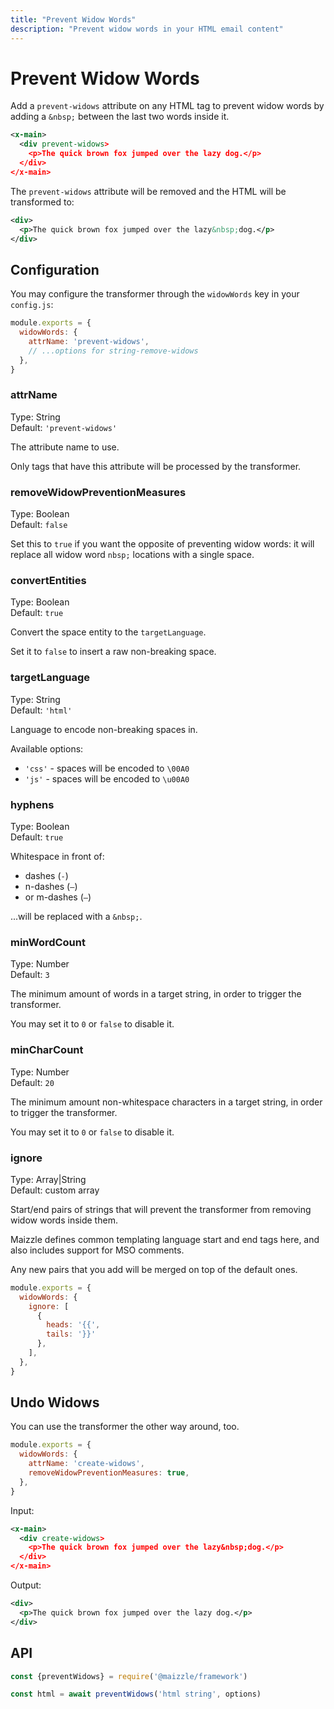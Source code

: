 ```yaml
---
title: "Prevent Widow Words"
description: "Prevent widow words in your HTML email content"
---
```


# Prevent Widow Words

Add a `prevent-widows` attribute on any HTML tag to prevent widow words by adding a `&nbsp;` between the last two words inside it.

```xml [src/templates/example.html]
<x-main>
  <div prevent-widows>
    <p>The quick brown fox jumped over the lazy dog.</p>
  </div>
</x-main>
```

The `prevent-widows` attribute will be removed and the HTML will be transformed to:

```xml
<div>
  <p>The quick brown fox jumped over the lazy&nbsp;dog.</p>
</div>
```

## Configuration

You may configure the transformer through the `widowWords` key in your `config.js`:

```js [config.js]
module.exports = {
  widowWords: {
    attrName: 'prevent-widows',
    // ...options for string-remove-widows
  },
}
```

### attrName

Type: String\
Default: `'prevent-widows'`

The attribute name to use.

Only tags that have this attribute will be processed by the transformer.

### removeWidowPreventionMeasures

Type: Boolean\
Default: `false`

Set this to `true` if you want the opposite of preventing widow words: it will replace all widow word `nbsp;` locations with a single space.

### convertEntities

Type: Boolean\
Default: `true`

Convert the space entity to the `targetLanguage`.

Set it to `false` to insert a raw non-breaking space.

### targetLanguage

Type: String\
Default: `'html'`

Language to encode non-breaking spaces in.

Available options:

- `'css'` - spaces will be encoded to `\00A0`
- `'js'` - spaces will be encoded to `\u00A0`

### hyphens

Type: Boolean\
Default: `true`

Whitespace in front of:

- dashes (`-`)
- n-dashes (`–`)
- or m-dashes (`—`)

...will be replaced with a `&nbsp;`.

### minWordCount

Type: Number\
Default: `3`

The minimum amount of words in a target string, in order to trigger the transformer.

You may set it to `0` or `false` to disable it.

### minCharCount

Type: Number\
Default: `20`

The minimum amount non-whitespace characters in a target string, in order to trigger the transformer.

You may set it to `0` or `false` to disable it.

### ignore

Type: Array|String\
Default: custom array

Start/end pairs of strings that will prevent the transformer from removing widow words inside them.

Maizzle defines common templating language start and end tags here, and also includes support for MSO comments.

Any new pairs that you add will be merged on top of the default ones.

```js [config.js]
module.exports = {
  widowWords: {
    ignore: [
      {
        heads: '{{',
        tails: '}}'
      },
    ],
  },
}
```

## Undo Widows

You can use the transformer the other way around, too.

```js [config.js]
module.exports = {
  widowWords: {
    attrName: 'create-widows',
    removeWidowPreventionMeasures: true,
  },
}
```

Input:

```xml [src/templates/example.html]
<x-main>
  <div create-widows>
    <p>The quick brown fox jumped over the lazy&nbsp;dog.</p>
  </div>
</x-main>
```

Output:

```xml [src/templates/example.html]
<div>
  <p>The quick brown fox jumped over the lazy dog.</p>
</div>
```

## API

```js [app.js]
const {preventWidows} = require('@maizzle/framework')

const html = await preventWidows('html string', options)
```
